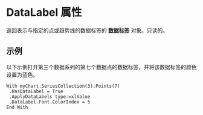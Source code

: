
# DataLabel 属性

返回表示与指定的点或趋势线的数据标签的 **[数据标签](5f823de1-a4c3-bf48-f2fc-c01aabdb9c4d.md)** 对象。只读的。


## 示例

以下示例打开第三个数据系列的第七个数据点的数据标签，并将该数据标签的颜色设置为蓝色。


```
With myChart.SeriesCollection(3).Points(7) 
 .HasDataLabel = True 
 .ApplyDataLabels type:=xlValue 
 .DataLabel.Font.ColorIndex = 5 
End With
```

